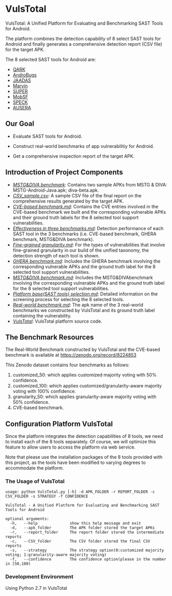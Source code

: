 # VulsTotal

VulsTotal: A Unified Platform for Evaluating and Benchmarking SAST Tools for Android.

The platform combines the detection capability of 8 select SAST tools for Android and finally generates a comprehensive detection report (CSV file) for the target APK.

The 8 selected SAST tools for Android are:

- [QARK](https://github.com/linkedin/qark)
- [AndroBugs](https://github.com/AndroBugs/AndroBugs_Framework)
- [JAADAS](https://github.com/flankerhqd/JAADAS)
- [Marvin](https://github.com/programa-stic/Marvin-static-Analyzer)
- [SUPER](https://github.com/SUPERAndroidAnalyzer/super)
- [MobSF](https://github.com/MobSF/Mobile-Security-Framework-MobSF)
- [SPECK](https://github.com/SPRITZ-Research-Group/SPECK)
- [AUSERA](https://github.com/tjusenchen/AUSERA)

## Our Goal

- Evaluate SAST tools for Android.

- Construct real-world benchmarks of app vulnerabilitiy for Android.

- Get a comprehensive inspection report of the target APK.

  

## Introduction of Project Components

- [_MSTG&DIVA benchmark_](https://github.com/android-app-sast/VulsTotal/tree/master/MSTG%26DIVA%20benchmark): Contains two sample APKs from MSTG & DIVA: MSTG-Android-Java.apk; diva-beta.apk.
- [_CSV_sample.csv_](https://github.com/android-app-sast/VulsTotal/blob/master/CSV-sample.csv): A sample CSV file of the final report on the comprehensive results generated by the target APK.
- [_CVE-based benchmark.md_](https://github.com/android-app-sast/VulsTotal/blob/master/CVE-based%20benchmark.md): Contains the CVE entries involved in the CVE-based benchmark we built and the corresponding vulnerable APKs and their ground truth labels for the 8 selected tool support vulnerabilities.
- [_Effectiveness in three benchmarks.md_](https://github.com/android-app-sast/VulsTotal/blob/master/Effectiveness%20%20in%20three%20benchmarks.md): Detection performance of each SAST tool in the 3 benchmarks (i.e. CVE-based benchmark, GHERA benchmark, MSTG&DIVA benchmark).
- [_Fine-grained granularity.md_](https://github.com/android-app-sast/VulsTotal/blob/master/Fine-grained%20granularity.md): For the types of vulnerabilities that involve fine-grained granularity in our build of the unified taxonomy, the detection strength of each tool is shown.
- [_GHERA benchmark.md_](https://github.com/android-app-sast/VulsTotal/blob/master/GHERA%20benchmark.md): Includes the GHERA benchmark involving the corresponding vulnerable APKs and the ground truth label for the 8 selected tool support vulnerabilities.
- [_MSTG&DIVA benchmark.md_](https://github.com/android-app-sast/VulsTotal/blob/master/MSTG%26DIVA%20benchmark.md): Includes the MSTG&DIVAbenchmark involving the corresponding vulnerable APKs and the ground truth label for the 8 selected tool support vulnerabilities.
- [_Platform base(SAST tools) selection.md_](https://github.com/android-app-sast/VulsTotal/blob/master/Platform%20base%20(SAST%20tools)%20selection.md): Detailed information on the screening process for selecting the 8 selected tools.
- [_Real-world benchmark.md_](https://github.com/android-app-sast/VulsTotal/blob/master/Real-world%20benchmark.md): The apk name of the 3 real-world benchmarks we constructed by VulsTotal and its ground truth label containing the vulnerability.
- [_VulsTotal_](): VulsTotal platform source code.





## The Benchmark Resources 

The Real-World Benchmark constructed by VulsTotal and the CVE-based benchmark is available at https://zenodo.org/record/8224853

This Zenodo dataset contains four benchmarks as follows:

1. customized_50: which applies customized majority voting with 50% confidence.
2. customized_100: which applies customized/granularity-aware majority voting with 100% confidence.  
3. granularity_50: which applies granularity-aware majority voting with 50% confidence.
4. CVE-based benchmark.



## Configuration Platform VulsTotal 

Since the platform integrates the detection capabilities of 8 tools, we need to install each of the 8 tools separately. Of course, we will optimize this feature to allow users to access the platform via web service.

Note that please use the installation packages of the 8 tools provided with this project, as the tools have been modified to varying degrees to accommodate the platform.

### The Usage of VulsTotal 

```
usage: python VulsTotal.py [-h] -d APK_FOLDER -r REPORT_FOLDER -c CSV_FOLDER -s STRATEGY -f CONFIDENCE

VulsTotal - A Unified Platform for Evaluating and Benchmarking SAST Tools for Android

optional arguments:
  -h, 	--help            	show this help message and exit
  -d, 	--apk_folder  		The APK folder stored the target APKs
  -r,	--report_folder 	The report folder stored the intermediate reports
  -c, 	--CSV_folder 	 	The CSV folder stored the final CSV reports
  -s, 	--strategy  		The strategy option(0:customized majority voting; 1:granularity-aware majority voting)
  -f, 	--confidence  		The confidence option(please in the number in [50,100)
```



### Development Environment

Using Python 2.7 in VulsTotal

